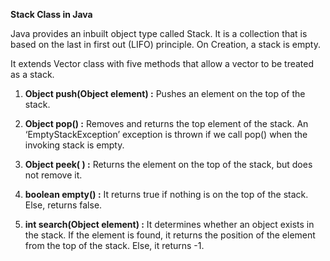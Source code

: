 **Stack Class in Java**

Java provides an inbuilt object type called Stack. 
It is a collection that is based on the last in first out (LIFO) principle. On Creation, a stack is empty.

It extends Vector class with five methods that allow a vector to be treated as a stack. 

1. **Object push(Object element) :** Pushes an element on the top of the stack.

2. **Object pop() :** Removes and returns the top element of the stack. 
An ‘EmptyStackException’ exception is thrown if we call pop() when the invoking stack is empty.

 3. **Object peek( ) :** Returns the element on the top of the stack, but does not remove it. 
 
 4. **boolean empty() :** It returns true if nothing is on the top of the stack. Else, returns false.

5. **int search(Object element) :** It determines whether an object exists in the stack. If the element is found, it returns the position of the element from the top of the stack. 
Else, it returns -1.